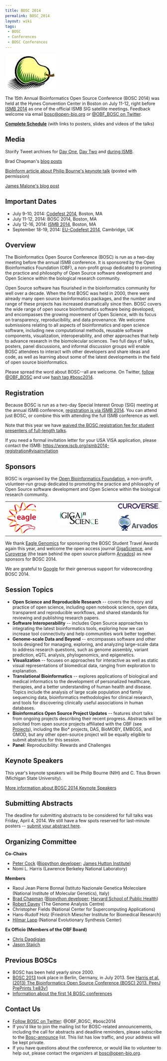 ```yaml
---
title: BOSC 2014
permalink: BOSC_2014
layout: wiki
tags:
 - BOSC
 - Conferences
 - BOSC Conferences
---
```


<img src="Pear.png" title="The Bosc Pear" />

The 15th Annual Bioinformatics Open Source Conference (BOSC 2014) was
held at the Hynes Convention Center in Boston on July 11-12, right
before [ISMB 2014](https://www.iscb.org/ismb2014) as one of the official
ISMB SIG satellite meetings. Feedback welcome via email
bosc@open-bio.org or [@OBF_BOSC on
Twitter](https://twitter.com/OBF_BOSC).

**[Complete Schedule](BOSC_2014_Schedule "wikilink")** (with links to
posters, slides and videos of the talks)

## Media

Storify Tweet archives for [Day
One](https://storify.com/pjacock/bosc-2014-day-one), [Day
Two](https://storify.com/pjacock/bosc-2014-day-two/) and [during
ISMB](https://storify.com/pjacock/bosc-during-ismb-2014/).

Brad Chapman's [blog
posts](http://smallchangebio.wordpress.com/2014/07/11/notes-bioinformatics-open-source-conference-2014-day-1-afternoon-visualization-project-updates-and-lightning-talks/)

[BioInform article about Philip Bourne's keynote
talk](Bosc2014-bioinform.pdf)
(posted with permission)

[James Malone's blog
post](http://drjamesmalone.blogspot.co.uk/2014/07/a-paradigm-shift-on-bioinformatics.html)

## Important Dates

- July 9-10, 2014: [Codefest 2014](Codefest_2014 "wikilink"), Boston, MA
- July 11-12, 2014: BOSC 2014, Boston, MA
- July 12-16, 2014: [ISMB 2014](http://www.iscb.org/ismb2014), Boston,
  MA
- September 18-19, 2014: [EU-Codefest
  2014](EU-Codefest_2014 "wikilink"), Cambridge, UK

## Overview

The Bioinformatics Open Source Conference (BOSC) is run as a two-day
meeting before the annual ISMB conference. It is sponsored by the Open
Bioinformatics Foundation (OBF), a non-profit group dedicated to
promoting the practice and philosophy of Open Source software
development and Open Science within the biological research community.

Open Source software has flourished in the bioinformatics community for
well over a decade. When the first BOSC was held in 2000, there were
already many open source bioinformatics packages, and the number and
range of these projects has increased dramatically since then. BOSC
covers the wide range of open source bioinformatics software being
developed, and encompasses the growing movement of Open Science, with
its focus on transparency, reproducibility, and data provenance. We
welcome submissions relating to all aspects of bioinformatics and open
science software, including new computational methods, reusable software
components, visualization, interoperability, and other approaches that
help to advance research in the biomolecular sciences. Two full days of
talks, posters, panel discussions, and informal discussion groups will
enable BOSC attendees to interact with other developers and share ideas
and code, as well as learning about some of the latest developments in
the field of open source bioinformatics.

Please spread the word about BOSC--all are welcome. On Twitter, [follow
@OBF_BOSC](https://twitter.com/OBF_BOSC) and use [hash tag
\#bosc2014](https://twitter.com/search?q=%23BOSC2014).

## Registration

Because BOSC is run as a two-day Special Interest Group (SIG) meeting at
the annual ISMB conference, [registration is via ISMB
2014](https://www.iscb.org/ismb2014-registration). You can attend just
BOSC, or combine this with attending the full ISMB conference as well.

Note that this year we have [waived the BOSC registration fee for
student presenters of full-length
talks](http://news.open-bio.org/news/2014/03/free-student-presenters-bosc-2014/).

If you need a formal invitation letter for your USA VISA application,
please contact the ISMB:
<https://www.iscb.org/ismb2014-registration#visainvitation>

## Sponsors

BOSC is organised by the [Open Bioinformatics
Foundation](Main_Page "wikilink"), a non-profit, volunteer-run group
dedicated to promoting the practice and philosophy of Open Source
software development and Open Science within the biological research
community.

<table>
<tbody>
<tr class="odd">
<td rowspan="2">
<img src="Eagle_logo_2013.jpg" title="Eagle Genomics logo"
width="120" />
</td>
<td rowspan="2"><p>            </p></td>
<td rowspan="2">
<img src="gigascience-07.png" title="GigaScience" width="175" />
</td>
<td rowspan="2"><p>        </p></td>
<td>
<img src="Curoverse_logo.png" title="Curoverse logo" width="175" />
</td>
</tr>
<tr class="even">
<td>
<img src="Arvados.png" title="Arvados logo" width="150" />
</td>
</tr>
</tbody>
</table>

We thank [Eagle Genomics](http://www.eaglegenomics.com/) for sponsoring
the BOSC Student Travel Awards again this year, and welcome the open
access journal [GigaScience](http://www.gigasciencejournal.com/), and
[Curoverse](http://curoverse.com) (the team behind the open source
platform [Arvados](http://arvados.org)) as new sponsors for BOSC 2014.

We are grateful to [Google](http://www.google.com/) for their generous
support for videorecording BOSC 2014.

## Session Topics

- **Open Science and Reproducible Research** -- covers the theory and
  practice of open science, including open notebook science, open data,
  transparent and reproducible workflows, and shared standards for
  reviewing and publishing research papers.
- **Software Interoperability** -- includes Open Source approaches to
  integrating the latest bioinformatics tools, exploring how we can
  increase tool connectivity and help communities work better together.
- **Genome-scale Data and Beyond** -- encompasses software and other
  tools designed for managing, exploring, and analyzing large-scale data
  to address research questions, such as genome assembly, variant
  prediction, eQTL analysis, phylogenomics, and epigenetics.
- **Visualization** -- focuses on approaches for interactive as well as
  static visual representations of biomedical data, ranging from
  exploration to explanation.
- **Translational Bioinformatics** -- explores applications of
  biological and medical informatics to the development of personalized
  healthcare, therapies, and a better understanding of human health and
  disease. Topics include the analysis of large scale population and
  family sequencing data, bioinformatics methodologies for clinical
  research, and tools for discovering clinically useful associations in
  human databases.
- **Bioinformatics Open Source Project Updates** -- features short talks
  from ongoing projects describing their recent progress. Abstracts will
  be solicited from open source projects affiliated with the OBF (see
  [Projects](Projects "wikilink")), including the Bio\* projects, DAS,
  BioMOBY, EMBOSS, and GMOD, but any other open-source project will be
  equally eligible to submit abstracts for this session.
- **Panel**: Reproducibility: Rewards and Challenges

## Keynote Speakers

This year's keynote speakers will be Philip Bourne (NIH) and C. Titus
Brown (Michigan State University).

[More information about BOSC 2014 Keynote
Speakers](BOSC_2014_Keynote_Speakers "wikilink")

## Submitting Abstracts

The deadline for submitting abstracts to be considered for full talks
was Friday, April 4, 2014. We still have a few spots reserved for
last-minute posters -- [submit your abstract
here](BOSC_Abstract_Submission "wikilink").

## Organizing Committee

**Co-Chairs**

- [Peter Cock](http://www.scri.ac.uk/staff/petercock) ([Biopython
  developer](http://biopython.org); [James Hutton
  Institute](http://www.hutton.ac.uk))
- Nomi L. Harris (Lawrence Berkeley National Laboratory)

**Members**

- Raoul Jean Pierre Bonnal (Istituto Nazionale Genetica Molecolare
  (National Institute of Molecular Genetics), Italy)
- [Brad Chapman](http://bcbio.wordpress.com) ([Biopython
  developer](http://biopython.org); [Harvard School of Public
  Health](http://compbio.sph.harvard.edu/chb/))
- [Robert
  Davey](http://www.tgac.ac.uk/bioinformatics/sequencing-informatics/robert-davey/)
  (The Genome Analysis Centre)
- Christopher Fields (National Center for Supercomputing Applications)
- Hans-Rudolf Hotz (Friedrich Miescher Institute for Biomedical
  Research)
- [Hilmar Lapp](http://www.bioperl.org/wiki/Hilmar_Lapp) (National
  Evolutionary Synthesis Center)

**Ex Officio (Members of the OBF Board)**

- [Chris Dagdigian](http://www.bioperl.org/wiki/Chris_Dagdigian)
- [Jason Stajich](http://www.bioperl.org/wiki/Jason_Stajich)

## Previous BOSCs

- BOSC has been held yearly since 2000.
- [BOSC 2013](BOSC_2013 "wikilink") took place in Berlin, Germany, in
  July 2013. See [Harris et al. (2013) The Bioinformatics Open Source
  Conference (BOSC) 2013. PeerJ PrePrints
  1:e83v1](https://peerj.com/preprints/83/)
- [ Information about the first 14 BOSC
  conferences](Past_BOSC_conferences "wikilink")

## Contact Us

- [Follow BOSC on Twitter](https://twitter.com/OBF_BOSC): @OBF_BOSC,
  \#bosc2014
- If you'd like to join the mailing list for BOSC-related announcements,
  including the call for abstracts and deadline reminders, please
  subscribe to the
  [Bosc-announce](http://lists.open-bio.org/mailman/listinfo/bosc-announce)
  list. This list has low traffic, and your address will be kept
  private.
- If you have questions about the conference, or would like to volunteer
  to help out, please contact the organizers at <bosc@open-bio.org>.
